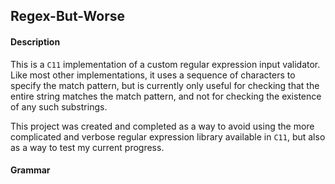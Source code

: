 ## Regex-But-Worse

#### Description
This is a `C11` implementation of a custom regular expression input validator. Like most other implementations, it uses a sequence of characters to specify the match pattern, but is currently only useful for checking that the entire string matches the match pattern, and not for checking the existence of any such substrings.

This project was created and completed as a way to avoid using the more complicated and verbose regular expression library available in `C11`, but also as a way to test my current progress.

#### Grammar

